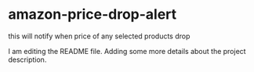 # amazon-price-drop-alert
this will notify when price of any selected products drop

I am editing the README file. Adding some more details about the project description.
